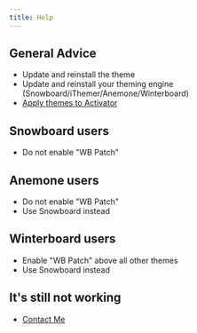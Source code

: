 ```yaml
---
title: Help
---
```


## General Advice

- Update and reinstall the theme
- Update and reinstall your theming engine (Snowboard/iThemer/Anemone/Winterboard)
- [Apply themes to Activator](https://www.reddit.com/r/iOSthemes/comments/2rdwdp/me1_activator_icon0_how_to_theme_the_stubborn)

## Snowboard users

- Do not enable "WB Patch"

## Anemone users

- Do not enable "WB Patch"
- Use Snowboard instead

## Winterboard users

- Enable "WB Patch" above all other themes
- Use Snowboard instead

## It's still not working

- [Contact Me](contact.njk)
